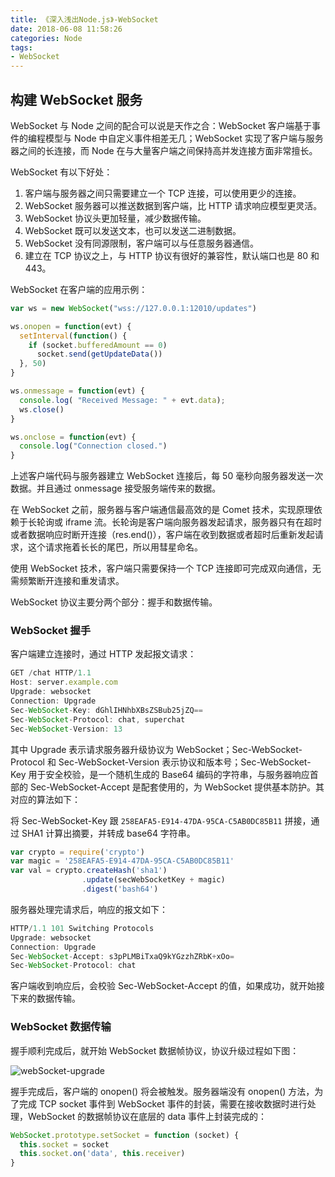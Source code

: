 ```yaml
---
title: 《深入浅出Node.js》-WebSocket
date: 2018-06-08 11:58:26
categories: Node
tags:
- WebSocket
---
```


## 构建 WebSocket 服务

WebSocket 与 Node 之间的配合可以说是天作之合：WebSocket 客户端基于事件的编程模型与 Node 中自定义事件相差无几；WebSocket 实现了客户端与服务器之间的长连接，而 Node 在与大量客户端之间保持高并发连接方面非常擅长。

WebSocket 有以下好处：

1. 客户端与服务器之间只需要建立一个 TCP 连接，可以使用更少的连接。
2. WebSocket 服务器可以推送数据到客户端，比 HTTP 请求响应模型更灵活。
3. WebSocket 协议头更加轻量，减少数据传输。
4. WebSocket 既可以发送文本，也可以发送二进制数据。
5. WebSocket 没有同源限制，客户端可以与任意服务器通信。
6. 建立在 TCP 协议之上，与 HTTP 协议有很好的兼容性，默认端口也是 80 和 443。

<!--more-->

WebSocket 在客户端的应用示例：

```javascript
var ws = new WebSocket("wss://127.0.0.1:12010/updates")

ws.onopen = function(evt) { 
  setInterval(function() {
    if (socket.bufferedAmount == 0)
      socket.send(getUpdateData())
  }, 50)
}

ws.onmessage = function(evt) {
  console.log( "Received Message: " + evt.data);
  ws.close()
}

ws.onclose = function(evt) {
  console.log("Connection closed.")
}
```

上述客户端代码与服务器建立 WebSocket 连接后，每 50 毫秒向服务器发送一次数据。并且通过 onmessage 接受服务端传来的数据。

在 WebSocket 之前，服务器与客户端通信最高效的是 Comet 技术，实现原理依赖于长轮询或 iframe 流。长轮询是客户端向服务器发起请求，服务器只有在超时或者数据响应时断开连接（res.end()），客户端在收到数据或者超时后重新发起请求，这个请求拖着长长的尾巴，所以用彗星命名。

使用 WebSocket 技术，客户端只需要保持一个 TCP 连接即可完成双向通信，无需频繁断开连接和重发请求。

WebSocket 协议主要分两个部分：握手和数据传输。

### WebSocket 握手

客户端建立连接时，通过 HTTP 发起报文请求：

```javascript
GET /chat HTTP/1.1
Host: server.example.com
Upgrade: websocket
Connection: Upgrade
Sec-WebSocket-Key: dGhlIHNhbXBsZSBub25jZQ==
Sec-WebSocket-Protocol: chat, superchat
Sec-WebSocket-Version: 13 
```

其中 Upgrade 表示请求服务器升级协议为 WebSocket；Sec-WebSocket-Protocol 和 Sec-WebSocket-Version 表示协议和版本号；Sec-WebSocket-Key 用于安全校验，是一个随机生成的 Base64 编码的字符串，与服务器响应首部的 Sec-WebSocket-Accept 是配套使用的，为 WebSocket 提供基本防护。其对应的算法如下：

将 Sec-WebSocket-Key 跟 `258EAFA5-E914-47DA-95CA-C5AB0DC85B11` 拼接，通过 SHA1 计算出摘要，并转成 base64 字符串。

```javascript
var crypto = require('crypto')
var magic = '258EAFA5-E914-47DA-95CA-C5AB0DC85B11'
var val = crypto.createHash('sha1')
				.update(secWebSocketKey + magic)
				.digest('bash64')
```

服务器处理完请求后，响应的报文如下：

```javascript
HTTP/1.1 101 Switching Protocols
Upgrade: websocket
Connection: Upgrade
Sec-WebSocket-Accept: s3pPLMBiTxaQ9kYGzzhZRbK+xOo=
Sec-WebSocket-Protocol: chat 
```

客户端收到响应后，会校验 Sec-WebSocket-Accept 的值，如果成功，就开始接下来的数据传输。

### WebSocket 数据传输

握手顺利完成后，就开始 WebSocket 数据帧协议，协议升级过程如下图：

<img src="/assets/img/webSocket-upgrade.png" alt="webSocket-upgrade">

握手完成后，客户端的 onopen() 将会被触发。服务器端没有 onopen() 方法，为了完成 TCP socket 事件到 WebSocket 事件的封装，需要在接收数据时进行处理，WebSocket 的数据帧协议在底层的 data 事件上封装完成的：

```javascript
WebSocket.prototype.setSocket = function (socket) {
  this.socket = socket
  this.socket.on('data', this.receiver)
}
```
